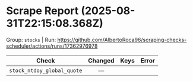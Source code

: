 # Scrape Report (2025-08-31T22:15:08.368Z)

Group: `stocks`  |  Run: https://github.com/AlbertoRoca96/scraping-checks-scheduler/actions/runs/17362976978

| Check | Changed | Keys | Error |
|---|:---:|:--|:--|
| `stock_ntdoy_global_quote` | — |  |  |

